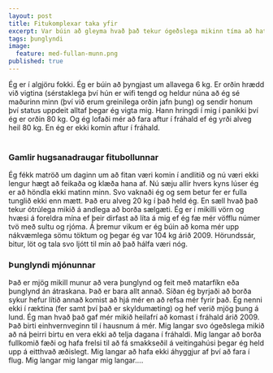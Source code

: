 ```yaml
---
layout: post
title: Fitukomplexar taka yfir
excerpt: Var búin að gleyma hvað það tekur ógeðslega mikinn tíma að hata sig út af súkkulaðiáti
tags: þunglyndi 
image:
  feature: med-fullan-munn.png
published: true
---
```

Ég er í algjöru fokki. Ég er búin að þyngjast um allavega 6 kg. Er orðin hrædd við vigtina (sérstaklega því hún er wifi tengd og heldur núna að ég sé maðurinn minn (því við erum greinilega orðin jafn þung) og sendir honum því status uppdeit alltaf þegar ég vigta mig. Hann hringdi í mig í panikki því ég er orðin 80 kg. Og ég lofaði mér að fara aftur í fráhald ef ég yrði alveg heil 80 kg. En ég er ekki komin aftur í fráhald. 
<br><br>
### Gamlir hugsanadraugar fitubollunnar
Ég fékk matröð um daginn um að fitan væri komin í andlitið og nú væri ekki lengur hægt að feikaða og klæða hana af. Nú sæju allir hvers kyns lúser ég er að höndla ekki matinn minn. Svo vaknaði ég og sem betur fer er fulla tunglið ekki enn mætt. Það eru alveg 20 kg í það held ég. En sæll hvað það tekur ótrúlega mikið á andlega að borða sælgæti. Ég er í mikilli vörn og hvæsi á foreldra mína ef þeir dirfast að líta á mig ef ég fæ mér vöfflu númer tvö með sultu og rjóma. Á þremur vikum er ég búin að koma mér upp nákvæmlega sömu töktum og þegar ég var 104 kg árið 2009. Hörundssár, bitur, löt og tala svo ljótt til mín að það hálfa væri nóg. 
### Þunglyndi mjónunnar
Það er mjög mikill munur að vera þunglynd og feit með matarfíkn eða þunglynd án átraskana. Það er bara allt annað. Síðan ég byrjaði að borða sykur hefur lítið annað komist að hjá mér en að refsa mér fyrir það. Ég nenni ekki í ræktina (fer samt því það er skyldumæting) og hef verið mjög þung á lund. Ég man hvað það gaf mér mikið heilafrí að komast í fráhald árið 2009. Það birti einhvernveginn til í hausnum á mér. Mig langar svo ógeðslega mikið að ná þeirri birtu en vera ekki að telja dagana í fráhaldi. Mig langar að borða fullkomið fæði og hafa frelsi til að fá smakkseðil á veitingahúsi þegar ég held upp á eitthvað æðislegt. Mig langar að hafa ekki áhyggjur af því að fara í flug. Mig langar mig langar mig langar.... 
